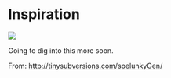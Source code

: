 # Inspiration

![](https://db-feed.s3.amazonaws.com/legacy/Screen_Shot_2017-08-09_at_10_40_40_PM-1502332930601.png)

Going to dig into this more soon.

From: http://tinysubversions.com/spelunkyGen/